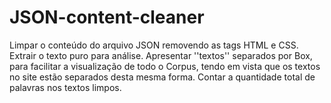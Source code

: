 # JSON-content-cleaner
Limpar o conteúdo do arquivo JSON removendo as tags HTML e CSS. Extrair o texto puro para análise. Apresentar ''textos'' separados por Box, para facilitar a visualização de todo o Corpus, tendo em vista que os textos no site estão separados desta mesma forma. Contar a quantidade total de palavras nos textos limpos.
